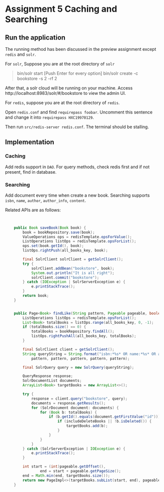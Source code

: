 # Assignment 5 Caching and Searching

## Run the application

The running method has been discussed in the preview assignment except `redis` and `solr`.



For `solr`, Suppose you are at the root directory of `solr`
> bin/solr start [Push Enter for every option]
> bin/solr create -c bookstore -s 2 -rf 2

After that, a solr cloud will be running on your machine. Access http://localhost:8983/solr/#/bookstore to view the admin UI.


For `redis`, suppose you are at the root directory of `redis`.

Open `redis.conf` and find `requirepass foobar`. Uncomment this sentence and change it into `requirepass HXC19970129`.

Then run `src/redis-server redis.conf`. The terminal should be stalling.


## Implementation

### Caching

Add redis support in `DAO`. For query methods, check redis first and if not present, find in database.

### Searching

Add document every time when create a new book. Searching supports `isbn`, `name`, `author`, `author_info`, `content`.

Related APIs are as follows:
```java
    

    public Book saveBook(Book book) {
        book = bookRepository.save(book);
        ValueOperations ops = redisTemplate.opsForValue();
        ListOperations listOps = redisTemplate.opsForList();
        ops.set(book.getId(), book);
        listOps.rightPush(all_books_key, book);

        final SolrClient solrClient = getSolrClient();
        try {
            solrClient.addBean("bookstore", book);
            System.out.println("It is all right");
            solrClient.commit("bookstore");
        } catch (IOException | SolrServerException e) {
            e.printStackTrace();
        }
        return book;
    }


    public Page<Book> findLike(String pattern, Pageable pageable, boolean includeDeleteBooks){
        ListOperations listOps = redisTemplate.opsForList();
        List<Book> totalBooks = listOps.range(all_books_key, 0, -1);
        if (totalBooks.size() == 0) {
            totalBooks = bookRepository.findAll();
            listOps.rightPushAll(all_books_key, totalBooks);
        }

        final SolrClient client = getSolrClient();
        String queryString = String.format("isbn:*%s* OR name:*%s* OR author:*%s* or author_info:*%s* OR content:*%s*",
            pattern, pattern, pattern, pattern, pattern);

        final SolrQuery query = new SolrQuery(queryString);

        QueryResponse response;
        SolrDocumentList documents;
        ArrayList<Book> targetBooks = new ArrayList<>();

        try {
            response = client.query("bookstore", query);
            documents = response.getResults();
            for (SolrDocument document: documents) {
                for (Book b: totalBooks) {
                    if (b.getId().equals(document.getFirstValue("id"))) {
                        if (includeDeleteBooks || !b.isDeleted()) {
                            targetBooks.add(b);
                        }
                    }
                }
            }
        } catch (SolrServerException | IOException e) {
            e.printStackTrace();
        }

        int start = (int)pageable.getOffset(),
                end = start + pageable.getPageSize();
        end = Math.min(end, targetBooks.size());
        return new PageImpl<>(targetBooks.subList(start, end), pageable, targetBooks.size());
    }
```